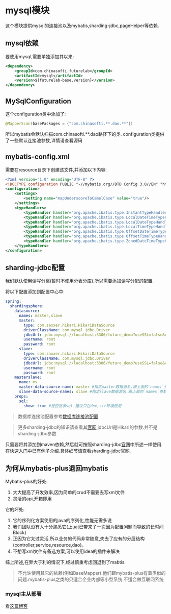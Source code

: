 # mysql模块

这个模块提供mysql的连接池以及mybatis,sharding-jdbc,pageHelper等依赖.

## mysql依赖

要使用mysql,需要单独添加其以来:

```xml
<dependency>
    <groupId>com.chinasofti.futurelab</groupId>
    <artifactId>mysql</artifactId>
    <version>${futurelab-base.version}</version>
</dependency>
```


## MySqlConfiguration

这个configuration类中添加了:
```java
@MapperScan(basePackages = {"com.chinasofti.**.dao.**"})
```
所以mybatis会默认扫描com.chinasofti.**.dao路径下的类. configuration类提供了一些默认连接池参数,详情请查看源码

## mybatis-config.xml

需要在resource目录下创建该文件,并添加以下内容:

```xml
<?xml version="1.0" encoding="UTF-8" ?>
<!DOCTYPE configuration PUBLIC "-//mybatis.org//DTD Config 3.0//EN" "http://mybatis.org/dtd/mybatis-3-config.dtd">
<configuration>
    <settings>
        <setting name="mapUnderscoreToCamelCase" value="true"/>
    </settings>
    <typeHandlers>
        <typeHandler handler="org.apache.ibatis.type.InstantTypeHandler" />
        <typeHandler handler="org.apache.ibatis.type.LocalDateTimeTypeHandler" />
        <typeHandler handler="org.apache.ibatis.type.LocalDateTypeHandler" />
        <typeHandler handler="org.apache.ibatis.type.LocalTimeTypeHandler" />
        <typeHandler handler="org.apache.ibatis.type.OffsetDateTimeTypeHandler" />
        <typeHandler handler="org.apache.ibatis.type.OffsetTimeTypeHandler" />
        <typeHandler handler="org.apache.ibatis.type.ZonedDateTimeTypeHandler" />
    </typeHandlers>
</configuration>
```

## sharding-jdbc配置

我们默认使用读写分离(暂时不使用分表分库).所以需要添加读写分配的配置.

将以下配置添加到配置中心中:

```yaml
spring:
  shardingsphere:
    datasource:
      names: master,slave
      master:
        type: com.zaxxer.hikari.HikariDataSource
        driverClassName: com.mysql.jdbc.Driver
        jdbcUrl: jdbc:mysql://localhost:3306/future_demo?useSSL=false&characterEncoding=utf8
        username: root
        password: root
      slave:
        type: com.zaxxer.hikari.HikariDataSource
        driverClassName: com.mysql.jdbc.Driver
        jdbcUrl: jdbc:mysql://localhost:3306/future_demo?useSSL=false&characterEncoding=utf8
        username: root
        password: root
    masterslave:
      name: ms
      master-data-source-name: master #指定master数据源名.跟上面的`names`参数对应
      slave-data-source-names: slave #指定slave数据源名.跟上面的`names`参数对应
    props:
      sql:
        show: true #是否显示sql.建议只在dev,sit环境使用
```
> 数据库连接池配置参考[数据库连接池配置](java/config/数据库连接池.md)

> 更多sharding-jdbc的知识请查看其[官网](https://shardingsphere.apache.org),jdbcUrl是Hikari的参数.并不是sharding-jdbc参数



只需要将其添加到maven依赖,然后就可按照sharding-jdbc[官网](https://shardingsphere.apache.org)中所述一样使用.在[快速入门](/java/getting_started/mysql.md)中已有例子介绍.具体细节请查看sharding-jdbc官网.

## 为何从mybatis-plus退回mybatis

Mybatis-plus的好处:

1. 大大提高了开发效率,因为简单的crud不需要去写xml文件
2. 灵活的api,开箱即用

它的坏处:

1. 它的序列化方案使用的java的序列化,性能无需多说
2. 我们团队没有人十分熟悉它(上uat已带来了一次因为配置问题而导致的长时间Block)
3. 正因为它太过灵活,所以业务的代码非常随意,失去了应有的分层结构(controller,service,resource,dao)。
4. 不想写xml文件有备选方案,可以使用idea的插件来解决

综上所述,在弊大于利的情况下,经过慎重考虑回退到了mabtis.

>不允许使用其它的依赖(例如BaseMapper).他们跟mybatis-plus有着类似的问题.mybatis-plus之类的只适合企业内部等小型系统.不适合做互联网系统


### mysql主从部署

看[这篇博客](https://www.jianshu.com/p/b0cf461451fb)